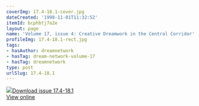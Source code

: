 ```yaml
---
coverImg: 17.4-18.1-cover.jpg
dateCreated: '1998-11-01T11:32:52'
itemId: bcphbtj7a2e
layout: page
name: 'Volume 17, issue 4: Creative Dreamwork in the Central Corridor'
profileImg: 17.4-18.1-rect.jpg
tags:
- hasAuthor: dreamnetwork
- hasTag: dream-network-volume-17
- hasTag: dreamnetwork
type: post
urlSlug: 17.4-18.1
---
```

<img class="card-journal-img" src="../images/17.4-18.1-rect.jpg"/><a href="../files/pdfs/Volume_17/17.4-18.1-Dream-Network-Vol-17-No-4-&-18-No-1.pdf" download="">Download issue 17.4-18.1</a><br><a href="../files/pdfs/Volume_17/17.4-18.1-Dream-Network-Vol-17-No-4-&-18-No-1.pdf">View online</a>